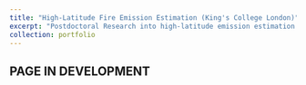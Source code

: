 ```yaml
---
title: "High-Latitude Fire Emission Estimation (King's College London)"
excerpt: "Postdoctoral Research into high-latitude emission estimation using the FREM Approach<br/><img src='/images/landwise_nfm-border-500x143.png'>"
collection: portfolio
---
```


## PAGE IN DEVELOPMENT
